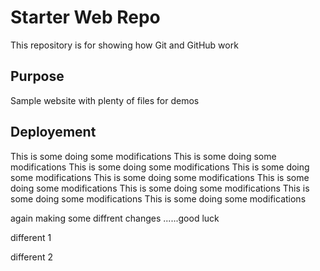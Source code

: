 # Starter Web Repo

This repository is for showing how Git and GitHub work

## Purpose

Sample website with plenty of files for demos

## Deployement 

This is some doing some modifications 
This is some doing some modifications 
This is some doing some modifications 
This is some doing some modifications 
This is some doing some modifications 
This is some doing some modifications 
This is some doing some modifications 
This is some doing some modifications 
This is some doing some modifications 

 again making some diffrent changes ......good luck 



different 1 

different 2
